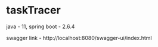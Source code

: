 # taskTracer

java - 11,
spring boot - 2.6.4

swagger link - http://localhost:8080/swagger-ui/index.html
